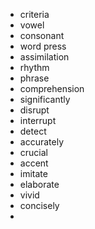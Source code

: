 
- criteria
-  vowel
- consonant
- word press
- assimilation
- rhythm
- phrase
- comprehension
- significantly
- disrupt
- interrupt
- detect
- accurately
- crucial
- accent
- imitate
- elaborate
- vivid
- concisely
- 
